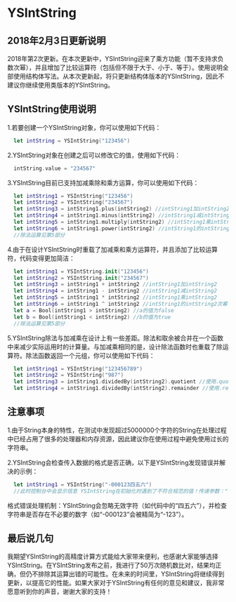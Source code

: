 # YSIntString

## 2018年2月3日更新说明
2018年第2次更新。在本次更新中，YSIntString迎来了乘方功能（暂不支持求负数次幂），并且增加了比较运算符（包括但不限于大于、小于、等于）。使用说明全部使用结构体写法。从本次更新起，将只更新结构体版本的YSIntString，因此不建议你继续使用类版本的YSIntString。

## YSIntString使用说明
1.若要创建一个YSIntString对象，你可以使用如下代码：
```Swift
  let intString = YSIntString("123456")
```
2.YSIntString对象在创建之后可以修改它的值，使用如下代码：
```Swift
  intString.value = "234567"
```
3.YSIntString目前已支持加减乘除和乘方运算，你可以使用如下代码：
```Swift
  let intString1 = YSIntString("123456")
  let intString2 = YSIntString("234567")
  let intString3 = intString1.plus(intString2) //intString1加intString2
  let intString4 = intString1.minus(intString2) //intString1减intString2
  let intString5 = intString1.multiply(intString2) //intString1乘intString2
  let intString6 = intString1.power(intString2) //intString1的intString2次幂
  //除法运算见第5部分
```
4.由于在设计YSIntString时重载了加减乘和乘方运算符，并且添加了比较运算符，代码变得更加简洁：
```Swift
  let intString1 = YSIntString.init("123456")
  let intString2 = YSIntString.init("234567")
  let intString3 = intString1 + intString2 //intString1加intString2
  let intString4 = intString1 - intString2 //intString1减intString2
  let intString5 = intString1 * intString2 //intString1乘intString2
  let intString6 = intString1 ^ intString2 //intString1的intString2次幂
  let a = Bool(intString1 > intString2) //a的值为false
  let b = Bool(intString1 < intString2) //b的值为true
  //除法运算见第5部分
```
5.YSIntString除法与加减乘在设计上有一些差距。除法和取余被合并在一个函数中来减少实际运用时的计算量。与加减乘相同的是，设计除法函数时也重载了除运算符。除法函数返回一个元组，你可以使用如下代码：
```Swift
  let intString1 = YSIntString("123456789")
  let intString2 = YSIntString("987")
  let intString3 = intString1.dividedBy(intString2).quotient //使用.quotient来获取整除结果
  let intString4 = intString1.dividedBy(intString2).remainder //使用.remainder来获取取余结果
```

## 注意事项
1.由于String本身的特性，在测试中发现超过5000000个字符的String在处理过程中已经占用了很多的处理器和内存资源，因此建议你在使用过程中避免使用过长的字符串。

2.YSIntString会检查传入数据的格式是否正确，以下是YSIntString发现错误并解决的示例：
```Swift
  let intString1 = YSIntString("-000123四五六")
  //此时控制台中会显示信息 YSIntString在初始化时遇到了不符合规范的值！传递参数："-000123四五六"，传出参数:"-123"
```
格式错误处理机制：YSIntString会忽略无效字符（如代码中的“四五六”），并检查字符串是否存在不必要的数字（如“-000123”会被精简为“-123”）。

## 最后说几句
我期望YSIntString的高精度计算方式能给大家带来便利，也感谢大家能够选择YSIntString。在YSIntString发布之前，我进行了50万次随机数比对，结果均正确，但仍不排除其运算出错的可能性。在未来的时间里，YSIntString将继续得到更新，以提高它的性能。如果大家对于YSIntString有任何的意见和建议，我非常愿意听到你的声音，谢谢大家的支持！
